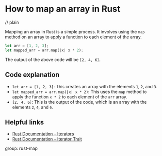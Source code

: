 # How to map an array in Rust
// plain

Mapping an array in Rust is a simple process. It involves using the `map` method on an array to apply a function to each element of the array.

```rust
let arr = [1, 2, 3];
let mapped_arr = arr.map(|x| x * 2);
```

The output of the above code will be `[2, 4, 6]`.

## Code explanation


- `let arr = [1, 2, 3]`: This creates an array with the elements `1`, `2`, and `3`.
- `let mapped_arr = arr.map(|x| x * 2)`: This uses the `map` method to apply the function `x * 2` to each element of the `arr` array.
- `[2, 4, 6]`: This is the output of the code, which is an array with the elements `2`, `4`, and `6`.

## Helpful links

- [Rust Documentation - Iterators](https://doc.rust-lang.org/std/iter/index.html)
- [Rust Documentation - Iterator Trait](https://doc.rust-lang.org/std/iter/trait.Iterator.html)

group: rust-map